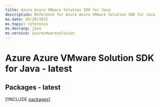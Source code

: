 ```yaml
---
title: Azure Azure VMware Solution SDK for Java
description: Reference for Azure Azure VMware Solution SDK for Java
ms.date: 05/29/2025
ms.topic: reference
ms.devlang: java
ms.service: azurevmwaresolution
---
```

# Azure Azure VMware Solution SDK for Java - latest
## Packages - latest
[!INCLUDE [packages](azure-vmware-solution-index.md)]